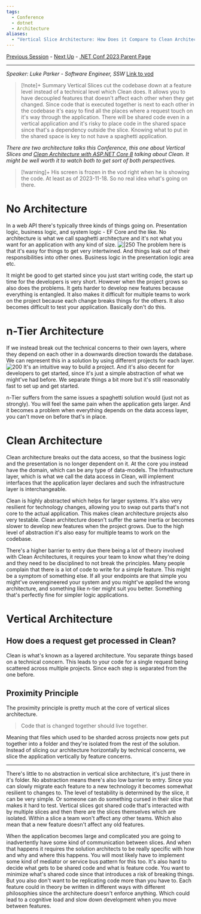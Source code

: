 ```yaml
---
tags:
  - Conference
  - dotnet
  - Architecture
aliases:
  - "Vertical Slice Architecture: How Does it Compare to Clean Architecture"
---
```

[Previous Session](What's%20New%20in%20NuGet%20for%20.NET%208.md) - [Next Up](Understanding%20Role-Based%20Access%20Control%20with%20ASP.NET%20Web%20APIs.md) - [.NET Conf 2023 Parent Page](README.md)

---
_Speaker: Luke Parker - Software Engineer, SSW_
[Link to vod](https://www.youtube.com/watch?v=T-EwN9UqRwE)

>[!note]+ Summary
>Vertical Slices cut the codebase down at a feature level instead of a technical level which Clean does. It allows you to have decoupled features that doesn't affect each other when they get changed. Since code that is executed together is next to each other in the codebase it's easy to find all the places where a request touch on it's way through the application. There will be shared code even in a vertical application and it's risky to place code in the shared space since that's a dependency outside the slice. Knowing what to put in the shared space is key to not have a spaghetti application.

_There are two architecture talks this Conference, this one about Vertical Slices and [Clean Architecture with ASP.NET Core 8](Clean%20Architecture%20with%20ASP.NET%20Core%208.md) talking about Clean. It might be well worth it to watch both to get sort of both perspectives._ 


>[!warning]+ 
>His screen is frozen in the vod right when he is showing the code. At least as of 2023-11-18. So no real idea what's going on there.
# No Architecture
In a web API there's typically three kinds of things going on. Presentation logic, business logic, and system logic - EF Core and the like. No architecture is what we call spaghetti architecture and it's not what you want for an application with any kind of size.
![|250](dotnetconf-23-spaghetti.png)
The problem here is that it's easy for things to get very intertwined. And things leak out of their responsibilities into other ones. Business logic in the presentation logic area etc.

It might be good to get started since you just start writing code, the start up time for the developers is very short. However when the project grows so also does the problems. It gets harder to develop new features because everything is entangled. It also makes it difficult for multiple teams to work on the project because each change breaks things for the others. It also becomes difficult to test your application. Basically don't do this.
# n-Tier Architecture
If we instead break out the technical concerns to their own layers, where they depend on each other in a downwards direction towards the database. We can represent this in a solution by using different projects for each layer. 
![200](dotnetconf-23-ntier.png)
It's an intuitive way to build a project. And it's also decent for developers to get started, since it's just a simple abstraction of what we might've had before. We separate things a bit more but it's still reasonably fast to set up and get started.

n-Tier suffers from the same issues a spaghetti solution would (just not as strongly). You will feel the same pain when the application gets larger. And it becomes a problem when everything depends on the data access layer, you can't move on before that's in place.
# Clean Architecture
Clean architecture breaks out the data access, so that the business logic and the presentation is no longer dependent on it. At the core you instead have the domain, which can be any type of data-models. The Infrastructure layer, which is what we call the data access in Clean, will implement interfaces that the application layer declares and such the infrastructure layer is interchangeable.

Clean is highly abstracted which helps for larger systems. It's also very resilient for technology changes, allowing you to swap out parts that's not core to the actual application. This makes clean architecture projects also very testable. Clean architecture doesn't suffer the same inertia or becomes slower to develop new features when the project grows. Due to the high level of abstraction it's also easy for multiple teams to work on the codebase.

There's a higher barrier to entry due there being a lot of theory involved with Clean Architectures, it requires your team to know what they're doing and they need to be disciplined to not break the principles. Many people complain that there is a lot of code to write for a simple feature. This might be a symptom of something else. If all your endpoints are that simple you might've overengineered your system and you might've applied the wrong architecture, and something like n-tier might suit you better. Something that's perfectly fine for simpler logic applications. 
# Vertical Architecture
## How does a request get processed in Clean?
Clean is what's known as a layered architecture. You separate things based on a technical concern. This leads to your code for a single request being scattered across multiple projects. Since each step is separated from the one before.
## Proximity Principle
The proximity principle is pretty much at the core of vertical slices architecture. 
> Code that is changed together should live together.

Meaning that files which used to be sharded across projects now gets put together into a folder and they're isolated from the rest of the solution. Instead of slicing our architecture horizontally by technical concerns, we slice the application vertically by feature concerns.  

---
There's little to no abstraction in vertical slice architecture, it's just there in it's folder. No abstraction means there's also low barrier to entry. Since you can slowly migrate each feature to a new technology it becomes somewhat resilient to changes to. The level of testability is determined by the slice, it can be very simple. Or someone can do something cursed in their slice that makes it hard to test. Vertical slices got shared code that's interacted with by multiple slices and then there are the slices themselves which are isolated. Within a slice a team won't affect any other teams. Which also mean that a new feature doesn't affect any old features. 

When the application becomes large and complicated you are going to inadvertently have some kind of communication between slices. And when that happens it requires the solution architects to be really specific with how and why and where this happens. You will most likely have to implement some kind of mediator or service bus pattern for this too. It's also hard to decide what gets to be shared code and what is feature code. You want to minimize what's shared code since that introduces a risk of breaking things. But you also don't want to be replicating code more than you have to. Each feature could in theory be written in different ways with different philosophies since the architecture doesn't enforce anything. Which could lead to a cognitive load and slow down development when you move between features.